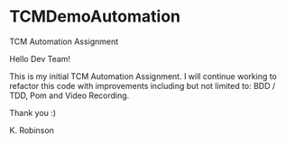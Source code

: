 # TCMDemoAutomation
TCM Automation Assignment

Hello Dev Team!

This is my initial TCM Automation Assignment.
I will continue working to refactor this code with improvements including but not limited to: BDD / TDD, Pom and Video Recording.

Thank you :)

K. Robinson
